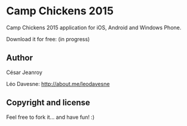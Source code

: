 Camp Chickens 2015
=======================================

Camp Chickens 2015 application for iOS, Android and Windows Phone.

Download it for free: (in progress)


Author
-------

César Jeanroy

Léo Davesne: http://about.me/leodavesne


Copyright and license
---------------------

Feel free to fork it... and have fun! :)
